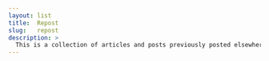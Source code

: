 ```yaml
---
layout: list
title:  Repost
slug:   repost
description: >
  This is a collection of articles and posts previously posted elsewhere.
---
```

